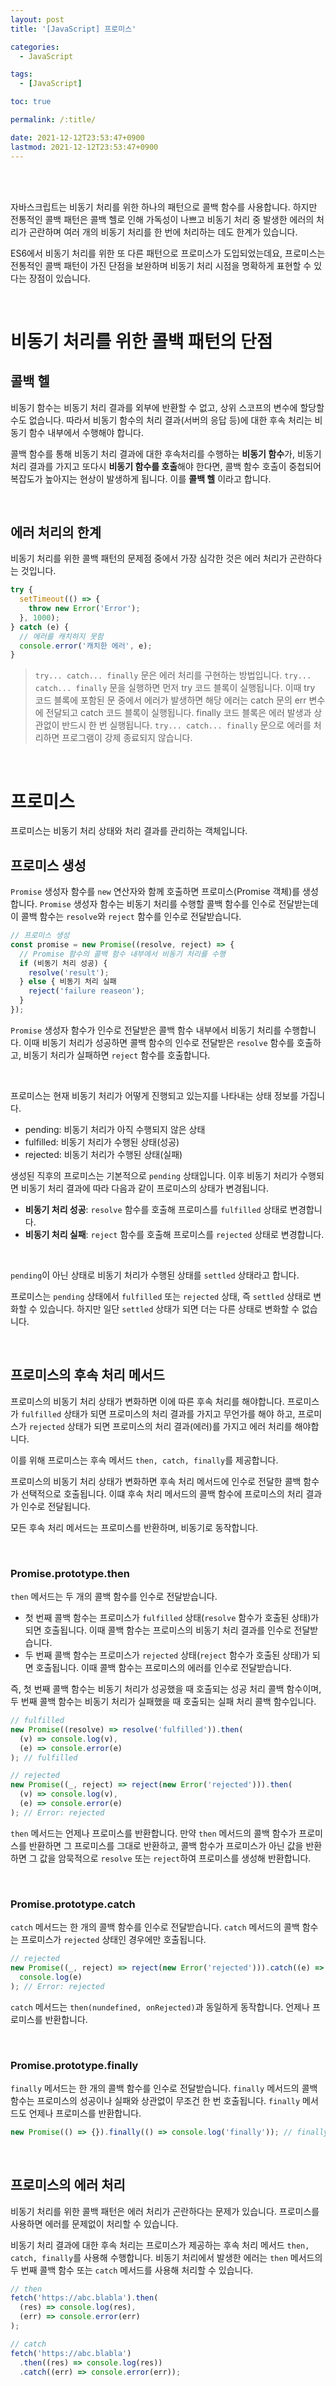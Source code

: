 ```yaml
---
layout: post
title: '[JavaScript] 프로미스'

categories:
  - JavaScript

tags:
  - [JavaScript]

toc: true

permalink: /:title/

date: 2021-12-12T23:53:47+0900
lastmod: 2021-12-12T23:53:47+0900
---
```


<br>
<br>

자바스크립트는 비동기 처리를 위한 하나의 패턴으로 콜백 함수를 사용합니다. 하지만 전통적인 콜백 패턴은 콜백 헬로 인해 가독성이 나쁘고 비동기 처리 중 발생한 에러의 처리가 곤란하며 여러 개의 비동기 처리를 한 번에 처리하는 데도 한계가 있습니다.

ES6에서 비동기 처리를 위한 또 다른 패턴으로 프로미스가 도입되었는데요, 프로미스는 전통적인 콜백 패턴이 가진 단점을 보완하며 비동기 처리 시점을 명확하게 표현할 수 있다는 장점이 있습니다.

<br>

# 비동기 처리를 위한 콜백 패턴의 단점

## 콜백 헬

비동기 함수는 비동기 처리 결과를 외부에 반환할 수 없고, 상위 스코프의 변수에 할당할 수도 없습니다. 따라서 비동기 함수의 처리 결과(서버의 응답 등)에 대한 후속 처리는 비동기 함수 내부에서 수행해야 합니다.

콜백 함수를 통해 비동기 처리 결과에 대한 후속처리를 수행하는 **비동기 함수**가, 비동기 처리 결과를 가지고 또다시 **비동기 함수를 호출**해야 한다면, 콜백 함수 호출이 중첩되어 복잡도가 높아지는 현상이 발생하게 됩니다. 이를 **콜백 헬** 이라고 합니다.

<br>

## 에러 처리의 한계

비동기 처리를 위한 콜백 패턴의 문제점 중에서 가장 심각한 것은 에러 처리가 곤란하다는 것입니다.

```js
try {
  setTimeout(() => {
    throw new Error('Error');
  }, 1000);
} catch (e) {
  // 에러를 캐치하지 못함
  console.error('캐치한 에러', e);
}
```

> `try... catch... finally` 문은 에러 처리를 구현하는 방법입니다. `try... catch... finally` 문을 실행하면 먼저 try 코드 블록이 실행됩니다. 이때 try 코드 블록에 포함된 문 중에서 에러가 발생하면 해당 에러는 catch 문의 err 변수에 전달되고 catch 코드 블록이 실행됩니다. finally 코드 블록은 에러 발생과 상관없이 반드시 한 번 실행됩니다. `try... catch... finally` 문으로 에러를 처리하면 프로그램이 강제 종료되지 않습니다.

<br>

# 프로미스

프로미스는 비동기 처리 상태와 처리 결과를 관리하는 객체입니다.

## 프로미스 생성

`Promise` 생성자 함수를 `new` 연산자와 함께 호출하면 프로미스(Promise 객체)를 생성합니다. `Promise` 생성자 함수는 비동기 처리를 수행할 콜백 함수를 인수로 전달받는데 이 콜백 함수는 `resolve`와 `reject` 함수를 인수로 전달받습니다.

```js
// 프로미스 생성
const promise = new Promise((resolve, reject) => {
  // Promise 함수의 콜백 함수 내부에서 비동기 처리를 수행
  if (비동기 처리 성공) {
    resolve('result');
  } else { 비동기 처리 실패
    reject('failure reaseon');
  }
});
```

`Promise` 생성자 함수가 인수로 전달받은 콜백 함수 내부에서 비동기 처리를 수행합니다. 이때 비동기 처리가 성공하면 콜백 함수의 인수로 전달받은 `resolve` 함수를 호출하고, 비동기 처리가 실패하면 `reject` 함수를 호출합니다.

<br>

프로미스는 현재 비동기 처리가 어떻게 진행되고 있는지를 나타내는 상태 정보를 가집니다.

- pending: 비동기 처리가 아직 수행되지 않은 상태
- fulfilled: 비동기 처리가 수행된 상태(성공)
- rejected: 비동기 처리가 수행된 상태(실패)

생성된 직후의 프로미스는 기본적으로 `pending` 상태입니다. 이후 비동기 처리가 수행되면 비동기 처리 결과에 따라 다음과 같이 프로미스의 상태가 변경됩니다.

- **비동기 처리 성공**: `resolve` 함수를 호출해 프로미스를 `fulfilled` 상태로 변경합니다.
- **비동기 처리 실패**: `reject` 함수를 호출해 프로미스를 `rejected` 상태로 변경합니다.

<br>

`pending`이 아닌 상태로 비동기 처리가 수행된 상태를 `settled` 상태라고 합니다.

프로미스는 `pending` 상태에서 `fulfilled` 또는 `rejected` 상태, 즉 `settled` 상태로 변화할 수 있습니다. 하지만 일단 `settled` 상태가 되면 더는 다른 상태로 변화할 수 없습니다.

<br>

## 프로미스의 후속 처리 메서드

프로미스의 비동기 처리 상태가 변화하면 이에 따른 후속 처리를 해야합니다. 프로미스가 `fulfilled` 상태가 되면 프로미스의 처리 결과를 가지고 무언가를 해야 하고, 프로미스가 `rejected` 상태가 되면 프로미스의 처리 결과(에러)를 가지고 에러 처리를 해야합니다.

이를 위해 프로미스는 후속 메서드 `then, catch, finally`를 제공합니다.

프로미스의 비동기 처리 상태가 변화하면 후속 처리 메서드에 인수로 전달한 콜백 함수가 선택적으로 호출됩니다. 이떄 후속 처리 메서드의 콜백 함수에 프로미스의 처리 결과가 인수로 전달됩니다.

모든 후속 처리 메서드는 프로미스를 반환하며, 비동기로 동작합니다.

<br>

### Promise.prototype.then

`then` 메서드는 두 개의 콜백 함수를 인수로 전달받습니다.

- 첫 번째 콜백 함수는 프로미스가 `fulfilled` 상태(`resolve` 함수가 호출된 상태)가 되면 호출됩니다. 이때 콜백 함수는 프로미스의 비동기 처리 결과를 인수로 전달받습니다.
- 두 번째 콜백 함수는 프로미스가 `rejected` 상태(`reject` 함수가 호출된 상태)가 되면 호출됩니다. 이때 콜백 함수는 프로미스의 에러를 인수로 전달받습니다.

즉, 첫 번째 콜백 함수는 비동기 처리가 성공했을 때 호출되는 성공 처리 콜백 함수이며, 두 번째 콜백 함수는 비동기 처리가 실패했을 때 호출되는 실패 처리 콜백 함수입니다.

```js
// fulfilled
new Promise((resolve) => resolve('fulfilled')).then(
  (v) => console.log(v),
  (e) => console.error(e)
); // fulfilled

// rejected
new Promise((_, reject) => reject(new Error('rejected'))).then(
  (v) => console.log(v),
  (e) => console.error(e)
); // Error: rejected
```

`then` 메서드는 언제나 프로미스를 반환합니다. 만약 `then` 메서드의 콜백 함수가 프로미스를 반환하면 그 프로미스를 그대로 반환하고, 콜백 함수가 프로미스가 아닌 값을 반환하면 그 값을 암묵적으로 `resolve` 또는 `reject`하여 프로미스를 생성해 반환합니다.

<br>

### Promise.prototype.catch

`catch` 메서드는 한 개의 콜백 함수를 인수로 전달받습니다. `catch` 메서드의 콜백 함수는 프로미스가 `rejected` 상태인 경우에만 호출됩니다.

```js
// rejected
new Promise((_, reject) => reject(new Error('rejected'))).catch((e) =>
  console.log(e)
); // Error: rejected
```

`catch` 메서드는 `then(nundefined, onRejected)`과 동일하게 동작합니다. 언제나 프로미스를 반환합니다.

<br>

### Promise.prototype.finally

`finally` 메서드는 한 개의 콜백 함수를 인수로 전달받습니다. `finally` 메서드의 콜백 함수는 프로미스의 성공이나 실패와 상관없이 무조건 한 번 호출됩니다. `finally` 메서드도 언제나 프로미스를 반환합니다.

```js
new Promise(() => {}).finally(() => console.log('finally')); // finally
```

<br>

## 프로미스의 에러 처리

비동기 처리를 위한 콜백 패턴은 에러 처리가 곤란하다는 문제가 있습니다. 프로미스를 사용하면 에러를 문제없이 처리할 수 있습니다.

비동기 처리 결과에 대한 후속 처리는 프로미스가 제공하는 후속 처리 메서드 `then, catch, finally`를 사용해 수행합니다. 비동기 처리에서 발생한 에러는 `then` 메서드의 두 번째 콜백 함수 또는 `catch` 메서드를 사용해 처리할 수 있습니다.

```javascript
// then
fetch('https://abc.blabla').then(
  (res) => console.log(res),
  (err) => console.error(err)
);

// catch
fetch('https://abc.blabla')
  .then((res) => console.log(res))
  .catch((err) => console.error(err));
```
